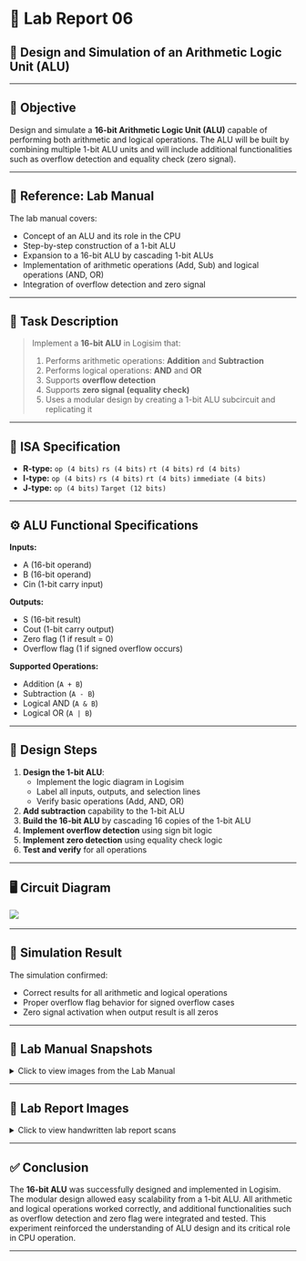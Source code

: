 # 🔬 Lab Report 06  
## 🧪 Design and Simulation of an Arithmetic Logic Unit (ALU)

---

## 🎯 Objective
Design and simulate a **16-bit Arithmetic Logic Unit (ALU)** capable of performing both arithmetic and logical operations. The ALU will be built by combining multiple 1-bit ALU units and will include additional functionalities such as overflow detection and equality check (zero signal).

---

## 📘 Reference: Lab Manual

The lab manual covers:
- Concept of an ALU and its role in the CPU
- Step-by-step construction of a 1-bit ALU
- Expansion to a 16-bit ALU by cascading 1-bit ALUs
- Implementation of arithmetic operations (Add, Sub) and logical operations (AND, OR)
- Integration of overflow detection and zero signal

---

## 📝 Task Description
> Implement a **16-bit ALU** in Logisim that:
> 1. Performs arithmetic operations: **Addition** and **Subtraction**
> 2. Performs logical operations: **AND** and **OR**
> 3. Supports **overflow detection**
> 4. Supports **zero signal (equality check)**
> 5. Uses a modular design by creating a 1-bit ALU subcircuit and replicating it

---

## 📜 ISA Specification

- **R-type:** `op (4 bits)` `rs (4 bits)` `rt (4 bits)` `rd (4 bits)`
- **I-type:** `op (4 bits)` `rs (4 bits)` `rt (4 bits)` `immediate (4 bits)`
- **J-type:** `op (4 bits)` `Target (12 bits)`

---

## ⚙️ ALU Functional Specifications

**Inputs:**
- A (16-bit operand)
- B (16-bit operand)
- Cin (1-bit carry input)

**Outputs:**
- S (16-bit result)
- Cout (1-bit carry output)
- Zero flag (1 if result = 0)
- Overflow flag (1 if signed overflow occurs)

**Supported Operations:**
- Addition (`A + B`)
- Subtraction (`A - B`)
- Logical AND (`A & B`)
- Logical OR (`A | B`)

---

## 🔧 Design Steps

1. **Design the 1-bit ALU**:
   - Implement the logic diagram in Logisim
   - Label all inputs, outputs, and selection lines
   - Verify basic operations (Add, AND, OR)
2. **Add subtraction** capability to the 1-bit ALU
3. **Build the 16-bit ALU** by cascading 16 copies of the 1-bit ALU
4. **Implement overflow detection** using sign bit logic
5. **Implement zero detection** using equality check logic
6. **Test and verify** for all operations

---

## 🖥️ Circuit Diagram

<img src="PNGs/LAB-06_Design of an ALU.png" />

---

## 🧪 Simulation Result

The simulation confirmed:
- Correct results for all arithmetic and logical operations
- Proper overflow flag behavior for signed overflow cases
- Zero signal activation when output result is all zeros

---

## 📸 Lab Manual Snapshots

<details>
<summary>Click to view images from the Lab Manual</summary>

<img src="PNGs/LAB_Manual_06 - Design of an ALU -1.png" />  
<img src="PNGs/LAB_Manual_06 - Design of an ALU -2.png" />  
<img src="PNGs/LAB_Manual_06 - Design of an ALU -3.png" />  

</details>

---

## 📓 Lab Report Images

<details>
<summary>Click to view handwritten lab report scans</summary>

<img src="PNGs/LAB_Report_06-Design of an ALU-1.png" />  
<img src="PNGs/LAB_Report_06-Design of an ALU-2.png" />  
<img src="PNGs/LAB_Report_06-Design of an ALU-3.png" />

</details>

---

## ✅ Conclusion

The **16-bit ALU** was successfully designed and implemented in Logisim. The modular design allowed easy scalability from a 1-bit ALU. All arithmetic and logical operations worked correctly, and additional functionalities such as overflow detection and zero flag were integrated and tested. This experiment reinforced the understanding of ALU design and its critical role in CPU operation.

---


